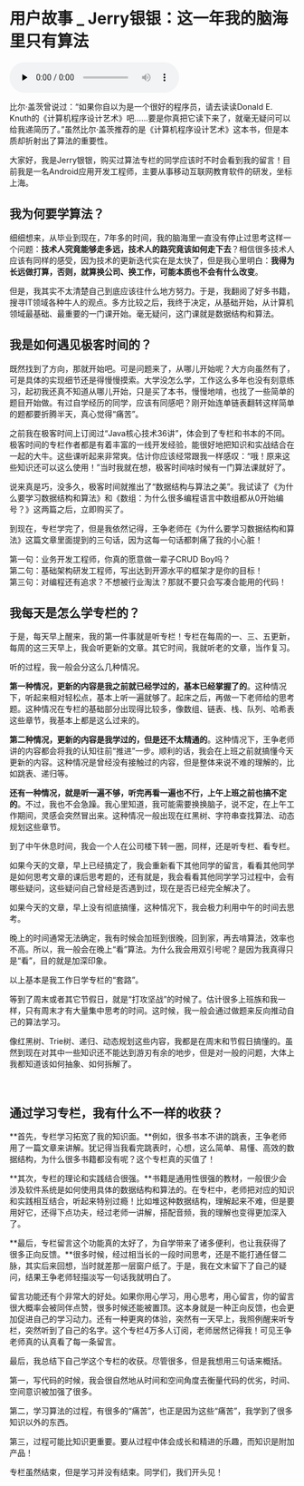 # 用户故事 _ Jerry银银：这一年我的脑海里只有算法

<audio id="audio" title="用户故事 | Jerry银银：这一年我的脑海里只有算法" controls="" preload="none"><source id="mp3" src="https://static001.geekbang.org/resource/audio/c6/a3/c64486f3859df80dbb7c6158be04e0a3.mp3"></audio>

> 
比尔·盖茨曾说过：“如果你自以为是一个很好的程序员，请去读读Donald E. Knuth的《计算机程序设计艺术》吧……要是你真把它读下来了，就毫无疑问可以给我递简历了。”虽然比尔·盖茨推荐的是《计算机程序设计艺术》这本书，但是本质却折射出了算法的重要性。


大家好，我是Jerry银银，购买过算法专栏的同学应该时不时会看到我的留言！目前我是一名Android应用开发工程师，主要从事移动互联网教育软件的研发，坐标上海。

## 我为何要学算法？

细细想来，从毕业到现在，7年多的时间，我的脑海里一直没有停止过思考这样一个问题：**技术人究竟能够走多远，技术人的路究竟该如何走下去**？相信很多技术人应该有同样的感受，因为技术的更新迭代实在是太快了，但是我心里明白：**我得为长远做打算，否则，就算换公司、换工作，可能本质也不会有什么改变**。

但是，我其实不太清楚自己到底应该往什么地方努力。于是，我翻阅了好多书籍，搜寻IT领域各种牛人的观点。多方比较之后，我终于决定，从基础开始，从计算机领域最基础、最重要的一门课开始。毫无疑问，这门课就是数据结构和算法。

## 我是如何遇见极客时间的？

既然找到了方向，那就开始吧。可是问题来了，从哪儿开始呢？大方向虽然有了，可是具体的实现细节还是得慢慢摸索。大学没怎么学，工作这么多年也没有刻意练习，起初我还真不知道从哪儿开始，只是买了本书，慢慢地啃，也找了一些简单的题目开始做。有过自学经历的同学，应该有同感吧？刚开始连单链表翻转这样简单的题都要折腾半天，真心觉得“痛苦”。

之前我在极客时间上订阅过“Java核心技术36讲”，体会到了专栏和书本的不同。极客时间的专栏作者都是有着丰富的一线开发经验，能很好地把知识和实战结合在一起的大牛。这些课听起来非常爽。估计你应该经常跟我一样感叹：“哦！原来这些知识还可以这么使用！”当时我就在想，极客时间啥时候有一门算法课就好了。

说来真是巧，没多久，极客时间就推出了“数据结构与算法之美”。我试读了《为什么要学习数据结构和算法》和《数组：为什么很多编程语言中数组都从0开始编号？》这两篇之后，立即购买了。

到现在，专栏学完了，但是我依然记得，王争老师在《为什么要学习数据结构和算法》这篇文章里面提到的三句话，因为这每一句话都刺痛了我的小心脏！

> 
<p>第一句：业务开发工程师，你真的愿意做一辈子CRUD Boy吗？<br>
第二句：基础架构研发工程师，写出达到开源水平的框架才是你的目标！<br>
第三句：对编程还有追求？不想被行业淘汰？那就不要只会写凑合能用的代码！</p>


## 我每天是怎么学专栏的？

于是，每天早上醒来，我的第一件事就是听专栏！专栏在每周的一、三、五更新，每周的这三天早上，我会听更新的文章。其它时间，我就听老的文章，当作复习。

听的过程，我一般会分这么几种情况。

**第一种情况，更新的内容是我之前就已经学过的，基本已经掌握了的**。这种情况下，听起来相对轻松点，基本上听一遍就够了。起床之后，再做一下老师给的思考题。这种情况在专栏的基础部分出现得比较多，像数组、链表、栈、队列、哈希表这些章节，我基本上都是这么过来的。

**第二种情况，更新的内容是我学过的，但是还不太精通的**。这种情况下，王争老师讲的内容都会将我的认知往前“推进”一步。顺利的话，我会在上班之前就搞懂今天更新的内容。这种情况是曾经没有接触过的内容，但是整体来说不难的理解的，比如跳表、递归等。

**还有一种情况，就是听一遍不够，听完再看一遍也不行，上午上班之前也搞不定的**。不过，我也不会急躁。我心里知道，我可能需要换换脑子，说不定，在上午工作期间，灵感会突然冒出来。这种情况一般出现在红黑树、字符串查找算法、动态规划这些章节。

到了中午休息时间，我会一个人在公司楼下转一圈，同样，还是听专栏、看专栏。

如果今天的文章，早上已经搞定了，我会重新看下其他同学的留言，看看其他同学是如何思考文章的课后思考题的，还有就是，我会看看其他同学学习过程中，会有哪些疑问，这些疑问自己曾经是否遇到过，现在是否已经完全解决了。

如果今天的文章，早上没有彻底搞懂，这种情况下，我会极力利用中午的时间去思考。

晚上的时间通常无法确定，我有时候会加班到很晚，回到家，再去啃算法，效率也不高。所以，我一般会在晚上“看”算法。为什么我会用双引号呢？是因为我真得只是“看”，目的就是加深印象。

以上基本是我工作日学专栏的“套路”。

等到了周末或者其它节假日，就是“打攻坚战”的时候了。估计很多上班族和我一样，只有周末才有大量集中思考的时间。这时候，我一般会通过做题来反向推动自己的算法学习。

像红黑树、Trie树、递归、动态规划这些内容，我都是在周末和节假日搞懂的。虽然到现在对其中一些知识还不能达到游刃有余的地步，但是对一般的问题，大体上我都知道该如何抽象、如何拆解了。

<img src="https://static001.geekbang.org/resource/image/0c/72/0c441ee9376e974f5112eab4dd7b2672.jpg" alt="">

<img src="https://static001.geekbang.org/resource/image/ef/27/ef0c2d2cbde571905fde6ebf72913a27.jpg" alt="">

## 通过学习专栏，我有什么不一样的收获？

**首先，专栏学习拓宽了我的知识面。**例如，很多书本不讲的跳表，王争老师用了一篇文章来讲解。犹记得当我看完跳表时，心想，这么简单、易懂、高效的数据结构，为什么很多书籍都没有呢？这个专栏真的买值了！

**其次，专栏的理论和实践结合很强。**书籍是通用性很强的教材，一般很少会涉及软件系统是如何使用具体的数据结构和算法的。在专栏中，老师把对应的知识和实践相互结合，听起来特别过瘾！比如堆这种数据结构，理解起来不难，但是要用好它，还得下点功夫，经过老师一讲解，搭配音频，我的理解也变得更加深入了。

**最后，专栏留言这个功能真的太好了，为自学带来了诸多便利，也让我获得了很多正向反馈。**很多时候，经过相当长的一段时间思考，还是不能打通任督二脉，其实后来回想，当时就差那一层窗户纸了。于是，我在文末留下了自己的疑问，结果王争老师轻描淡写一句话我就明白了。

留言功能还有个非常大的好处。如果你用心学习，用心思考，用心留言，你的留言很大概率会被同伴点赞，很多时候还能被置顶。这本身就是一种正向反馈，也会更加促进自己的学习动力。还有一种更爽的体验，突然有一天早上，我照例醒来听专栏，突然听到了自己的名字。这个专栏4万多人订阅，老师居然记得我！可见王争老师真的认真看了每一条留言。

最后，我总结下自己学这个专栏的收获。尽管很多，但是我想用三句话来概括。

第一，写代码的时候，我会很自然地从时间和空间角度去衡量代码的优劣，时间、空间意识被加强了很多。

第二，学习算法的过程，有很多的“痛苦”，也正是因为这些“痛苦”，我学到了很多知识以外的东西。

第三，过程可能比知识更重要。要从过程中体会成长和精进的乐趣，而知识是附加产品！

专栏虽然结束，但是学习并没有结束。同学们，我们开头见！


